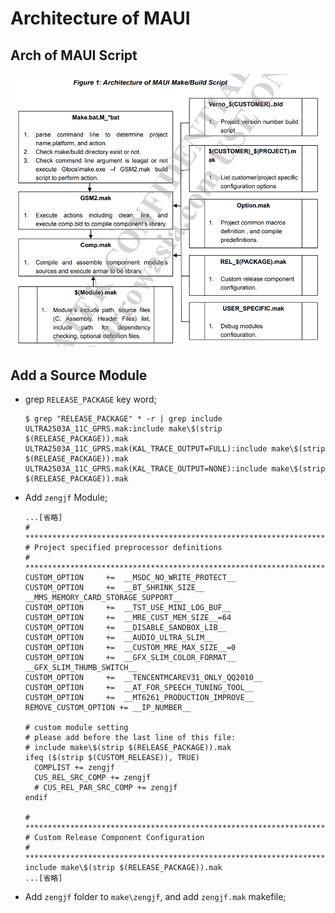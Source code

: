 # Architecture of MAUI

## Arch of MAUI Script

![./image/MT2503_Arch_of_MAUI_Script.png](./image/MT2503_Arch_of_MAUI_Script.png)

## Add a Source Module

* grep `RELEASE_PACKAGE` key word;
  ```
  $ grep "RELEASE_PACKAGE" * -r | grep include
  ULTRA2503A_11C_GPRS.mak:include make\$(strip $(RELEASE_PACKAGE)).mak
  ULTRA2503A_11C_GPRS.mak(KAL_TRACE_OUTPUT=FULL):include make\$(strip $(RELEASE_PACKAGE)).mak
  ULTRA2503A_11C_GPRS.mak(KAL_TRACE_OUTPUT=NONE):include make\$(strip $(RELEASE_PACKAGE)).mak
  ```
* Add `zengjf` Module;
  ```
  ...[省略]
  # *************************************************************************
  # Project specified preprocessor definitions
  # *************************************************************************
  CUSTOM_OPTION     +=  __MSDC_NO_WRITE_PROTECT__
  CUSTOM_OPTION     +=  __BT_SHRINK_SIZE__ __MMS_MEMORY_CARD_STORAGE_SUPPORT__
  CUSTOM_OPTION     +=  __TST_USE_MINI_LOG_BUF__
  CUSTOM_OPTION     +=  __MRE_CUST_MEM_SIZE__=64
  CUSTOM_OPTION     +=  __DISABLE_SANDBOX_LIB__
  CUSTOM_OPTION     +=  __AUDIO_ULTRA_SLIM__
  CUSTOM_OPTION     +=  __CUSTOM_MRE_MAX_SIZE__=0
  CUSTOM_OPTION     +=  __GFX_SLIM_COLOR_FORMAT__ __GFX_SLIM_THUMB_SWITCH__
  CUSTOM_OPTION     +=  __TENCENTMCAREV31_ONLY_QQ2010__
  CUSTOM_OPTION     +=  __AT_FOR_SPEECH_TUNING_TOOL__
  CUSTOM_OPTION     +=  __MT6261_PRODUCTION_IMPROVE__
  REMOVE_CUSTOM_OPTION += __IP_NUMBER__
  
  # custom module setting
  # please add before the last line of this file:
  # include make\$(strip $(RELEASE_PACKAGE)).mak
  ifeq ($(strip $(CUSTOM_RELEASE)), TRUE)
    COMPLIST += zengjf
    CUS_REL_SRC_COMP += zengjf
    # CUS_REL_PAR_SRC_COMP += zengjf
  endif
  
  # *************************************************************************
  # Custom Release Component Configuration
  # *************************************************************************
  include make\$(strip $(RELEASE_PACKAGE)).mak
  ...[省略]
  ```
* Add `zengjf` folder to `make\zengjf`, and add `zengjf.mak` makefile;
